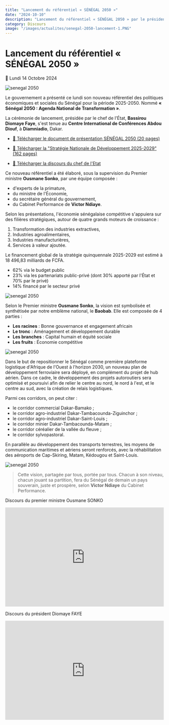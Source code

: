 ```yaml
---
title: "Lancement du référentiel « SÉNÉGAL 2050 »"
date: "2024-10-10"
description: "Lancement du référentiel « SÉNÉGAL 2050 » par le président Bassirou Diomaye Faye"
category: Discours
image: "/images/actualites/senegal-2050-lancement-1.PNG"
---
```


# Lancement du référentiel « SÉNÉGAL 2050 »

📅 Lundi 14 Octobre 2024

<img src="/images/actualites/senegal-2050-lancement-1.PNG" alt="senegal 2050" loading="lazy" fetchpriority="high">

Le gouvernement a présenté ce lundi son nouveau référentiel des politiques économiques et sociales du Sénégal pour la période 2025-2050. Nommé **« Sénégal 2050 : Agenda National de Transformation »**.

La cérémonie de lancement, présidée par le chef de l'État, **Bassirou Diomaye Faye**, s'est tenue au **Centre International de Conférences Abdou Diouf**, à **Diamniadio**, Dakar.

- <a href="/pdf/programmes/senegal-2050-brochure.pdf" target="_blank">📄 Télécharger le document de présentation SÉNÉGAL 2050 (20 pages)</a>

- <a href="/pdf/programmes/senegal-2050-ST2D-SND-2025-2029.pdf" target="_blank">📄 Télécharger la "Stratégie Nationale de Développement 2025-2029" (162 pages)</a>

- <a href="/pdf/discours/Discours_du_Chef_de_l'Etat_Lancement_référentiel_14102024.pdf" target="_blank">📄 Télécharger la discours du chef de l'Etat</a>

Ce nouveau référentiel a été élaboré, sous la supervision du Premier ministre **Ousmane Sonko**, par une équipe composée :

- d'experts de la primature,
- du ministre de l'Économie,
- du secrétaire général du gouvernement,
- du Cabinet Performance de **Victor Ndiaye**.

Selon les présentations, l'économie sénégalaise compétitive s'appuiera sur des filières stratégiques, autour de quatre grands moteurs de croissance :

1. Transformation des industries extractives,
2. Industries agroalimentaires,
3. Industries manufacturières,
4. Services à valeur ajoutée.

Le financement global de la stratégie quinquennale 2025-2029 est estimé à 18 496,83 milliards de FCFA.

- 62% via le budget public
- 23% via les partenariats public-privé (dont 30% apporté par l'État et 70% par le privé)
- 14% financé par le secteur privé

<img src="/images/actualites/vision-2050-financement.jpg" alt="senegal 2050" loading="lazy" fetchpriority="high">

Selon le Premier ministre **Ousmane Sonko**, la vision est symbolisée et synthétisée par notre emblème national, le **Baobab**. Elle est composée de 4 parties :

- **Les racines** : Bonne gouvernance et engagement africain
- **Le tronc** : Aménagement et développement durable
- **Les branches** : Capital humain et équité sociale
- **Les fruits** : Économie compétitive

<img src="/images/actualites/vision-2050-arbre.jpg" alt="senegal 2050" loading="lazy" fetchpriority="high">

Dans le but de repositionner le Sénégal comme première plateforme logistique d'Afrique de l'Ouest à l'horizon 2030, un nouveau plan de développement ferroviaire sera déployé, en complément du projet de hub aérien.
Dans ce cadre, le développement des projets autoroutiers sera optimisé et poursuivi afin de relier le centre au nord, le nord à l'est, et le centre au sud, avec la création de relais logistiques.

Parmi ces corridors, on peut citer :

- le corridor commercial Dakar-Bamako ;
- le corridor agro-industriel Dakar-Tambacounda-Ziguinchor ;
- le corridor agro-industriel Dakar-Saint-Louis ;
- le corridor minier Dakar-Tambacounda-Matam ;
- le corridor céréalier de la vallée du fleuve ;
- le corridor sylvopastoral.

En parallèle au développement des transports terrestres, les moyens de communication maritimes et aériens seront renforcés, avec la réhabilitation des aéroports de Cap-Skiring, Matam, Kédougou et Saint-Louis.

<img src="/images/actualites/vision-2050-transport.jpg" alt="senegal 2050" loading="lazy" fetchpriority="high">

> Cette vision, partagée par tous, portée par tous. Chacun à son niveau, chacun jouant sa partition, fera du Sénégal de demain un pays souverain, juste et prospère, selon **Victor Ndiaye** du Cabinet Performance.

Discours du premier ministre Ousmane SONKO

<iframe class="video" width="100%" height="315" src="https://www.youtube.com/embed/vijqo2rucTw?rel=0&modestbranding=1&origin=https://www.vie-publique.sn" frameborder="0" allow="autoplay; encrypted-media" allowfullscreen></iframe>

Discours du président Diomaye FAYE

<iframe class="video" width="100%" height="315" src="https://www.youtube.com/embed/kvvf3oPRCwM?rel=0&modestbranding=1&origin=https://www.vie-publique.sn" frameborder="0" allow="autoplay; encrypted-media" allowfullscreen></iframe>
